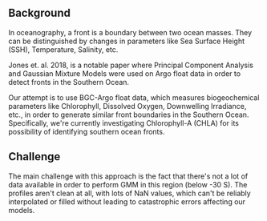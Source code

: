 ## Background
In oceanography, a front is a boundary between two ocean masses. They can be distinguished by changes in parameters like Sea Surface Height (SSH), Temperature, Salinity, etc.

Jones et. al. 2018, is a notable paper where Principal Component Analysis and Gaussian Mixture Models were used on Argo float data in order to detect fronts in the Southern Ocean. 

Our attempt is to use BGC-Argo float data, which measures biogeochemical parameters like Chlorophyll, Dissolved Oxygen, Downwelling Irradiance, etc., in order to generate similar front boundaries in the Southern Ocean. Specifically, we're currently investigating Chlorophyll-A (CHLA) for its possibility of identifying southern ocean fronts. 

## Challenge
The main challenge with this approach is the fact that there's not a lot of data available in order to perform GMM in this region (below -30 S). The profiles aren't clean at all, with lots of NaN values, which can't be reliably interpolated or filled without leading to catastrophic errors affecting our models. 
